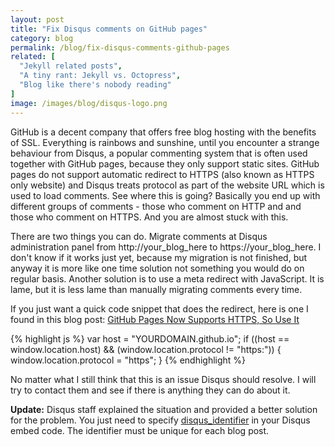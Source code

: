 ```yaml
---
layout: post
title: "Fix Disqus comments on GitHub pages"
category: blog
permalink: /blog/fix-disqus-comments-github-pages
related: [
  "Jekyll related posts",
  "A tiny rant: Jekyll vs. Octopress",
  "Blog like there's nobody reading"
]
image: /images/blog/disqus-logo.png
---
```


GitHub is a decent company that offers free blog hosting with the benefits of
SSL. Everything is rainbows and sunshine, until you encounter a strange
behaviour from Disqus, a popular commenting system that is often used together
with GitHub pages, because they only support static sites. GitHub pages do not
support automatic redirect to HTTPS (also known as HTTPS only website) and
Disqus treats protocol as part of the website URL which is used to load
comments. See where this is going? Basically you end up with different groups of
comments - those who comment on HTTP and and those who comment on HTTPS. And you
are almost stuck with this.

<!-- more -->

There are two things you can do. Migrate comments at Disqus administration panel
from http://your_blog_here to https://your_blog_here. I don't know if it works
just yet, because my migration is not finished, but anyway it is more like one
time solution not something you would do on regular basis. Another solution is
to use a meta redirect with JavaScript. It is lame, but it is less lame than
manually migrating comments every time.

If you just want a quick code snippet that does the redirect, here is one I found in this blog post:
[GitHub Pages Now Supports HTTPS, So Use It](https://konklone.com/post/github-pages-now-supports-https-so-use-it)

{% highlight js %}
var host = "YOURDOMAIN.github.io";
if ((host == window.location.host) && (window.location.protocol != "https:")) {
    window.location.protocol = "https";
}
{% endhighlight %}

No matter what I still think that this is an issue Disqus should resolve. I will
try to contact them and see if there is anything they can do about it.

**Update:** Disqus staff explained the situation and provided a better solution for the problem. You just need to specify [disqus_identifier](https://help.disqus.com/customer/portal/articles/472098-javascript-configuration-variables#disqus_identifier) in your Disqus embed code. The identifier must be unique for each blog post.
